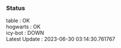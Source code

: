 ### Status


table : OK  
hogwarts : OK  
icy-bot : DOWN  
Latest Update : 2023-06-30 03:14:30.761767

